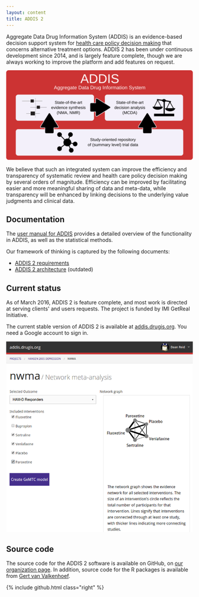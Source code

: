 ```yaml
---
layout: content
title: ADDIS 2
---
```


Aggregate Data Drug Information System (ADDIS) is an evidence-based decision support system for [health care policy decision making](/research) that concerns alternative treatment options.
ADDIS 2 has been under continuous development since 2014, and is largely feature complete, though we are always working to improve the platform and add features on request.

<img src="/images/software/addis2/addis-graphic.png" alt="The ADDIS concept">

We believe that such an integrated system can improve the efficiency and transparency of systematic review and health care policy decision making by several orders of magnitude.
Efficiency can be improved by facilitating easier and more meaningful sharing of data and meta-data, while transparency will be enhanced by linking decisions to the underlying value judgments and clinical data.

Documentation
-------------

The [user manual for ADDIS](https://addis.drugis.org/manual.html) provides a detailed overview of the functionality in ADDIS, as well as  the statistical methods.

Our framework of thinking is captured by the following documents:

 - [ADDIS 2 requirements](/software/addis2/requirements)
 - [ADDIS 2 architecture](/software/addis2/architecture) (outdated)


Current status
--------------

As of March 2016, ADDIS 2 is feature complete, and most work is directed at serving clients' and users requests. The project is funded by IMI GetReal Initiative.

The current stable version of ADDIS 2 is available at [addis.drugis.org](https://addis.drugis.org).
You need a Google account to sign in.

<img class="screen-shot" src="/images/software/addis2.png" alt="addis.drugis.org">

Source code
-----------

The source code for the ADDIS 2 software is available on GitHub, on [our organization page](https://github.com/drugis/). In addition, source code for the R packages is available from [Gert van Valkenhoef](https://github.com/gertvv/).

{% include github.html class="right" %}
